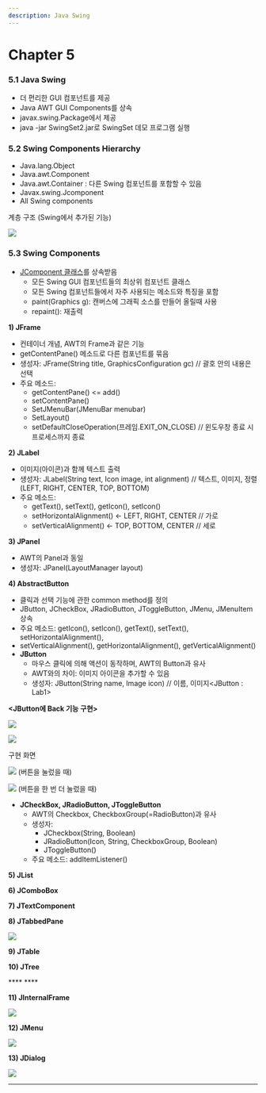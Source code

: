 ```yaml
---
description: Java Swing
---
```


# Chapter 5

### 5.1 Java Swing

* 더 편리한 GUI 컴포넌트를 제공
* Java AWT GUI Components를 상속
* javax.swing.Package에서 제공
* java -jar SwingSet2.jar로 SwingSet 데모 프로그램 실행

### 5.2 Swing Components Hierarchy

* Java.lang.Object
* Java.awt.Component
* Java.awt.Container : 다른 Swing 컴포넌트를 포함할 수 있음
* Javax.swing.Jcomponent
* All Swing components

계층 구조 (Swing에서 추가된 기능)

![](<../../.gitbook/assets/0 (2)>)

### 5.3 Swing Components

* [JComponent 클래스](https://docs.oracle.com/javase/7/docs/api/javax/swing/JComponent.html)를 상속받음
  * 모든 Swing GUI 컴포넌트들의 최상위 컴포넌트 클래스
  * 모든 Swing 컴포넌트들에서 자주 사용되는 메소드와 특징을 포함
  * paint(Graphics g): 캔버스에 그래픽 소스를 만들어 올릴때 사용
  * repaint(): 재출력

**1) JFrame**

* 컨테이너 개념, AWT의 Frame과 같은 기능
* getContentPane() 메소드로 다른 컴포넌트를 묶음
* 생성자: JFrame(String title, GraphicsConfiguration gc) // 괄호 안의 내용은 선택
* 주요 메소드:
  * getContentPane() <= add()
  * setContentPane()
  * SetJMenuBar(JMenuBar menubar)
  * SetLayout()
  * setDefaultCloseOperation(프레임.EXIT\_ON\_CLOSE) // 윈도우창 종료 시 프로세스까지 종료

**2) JLabel**

* 이미지(아이콘)과 함께 텍스트 출력
* 생성자: JLabel(String text, Icon image, int alignment) // 텍스트, 이미지, 정렬(LEFT, RIGHT, CENTER, TOP, BOTTOM)
* 주요 메소드:
  * getText(), setText(), getIcon(), setIcon()
  * setHorizontalAlignment() ← LEFT, RIGHT, CENTER // 가로
  * setVerticalAlignment() ← TOP, BOTTOM, CENTER // 세로

**3) JPanel**

* AWT의 Panel과 동일
* 생성자: JPanel(LayoutManager layout)

**4) AbstractButton**

* 클릭과 선택 기능에 관한 common method를 정의
* JButton, JCheckBox, JRadioButton, JToggleButton, JMenu, JMenuItem 상속
* 주요 메소드: getIcon(), setIcon(), getText(), setText(), setHorizontalAlignment(),
* setVerticalAlignment(), getHorizontalAlignment(), getVerticalAlignment()
* **JButton**
  * 마우스 클릭에 의해 액션이 동작하며, AWT의 Button과 유사
  * AWT와의 차이: 이미지 아이콘을 추가할 수 있음
  * 생성자: JButton(String name, Image icon) // 이름, 이미지\<JButton : Lab1>

**\<JButton에 Back 기능 구현>**

![](<../../.gitbook/assets/6 (6)>)

![](<../../.gitbook/assets/7 (5)>)

구현 화면

![](../../.gitbook/assets/8) (버튼을 눌렀을 때)

![](<../../.gitbook/assets/9 (6)>) (버튼을 한 번 더 눌렀을 때)

* **JCheckBox, JRadioButton, JToggleButton**
  * AWT의 Checkbox, CheckboxGroup(=RadioButton)과 유사
  * 생성자:
    * JCheckbox(String, Boolean)
    * JRadioButton(Icon, String, CheckboxGroup, Boolean)
    * JToggleButton()
  * 주요 메소드: addItemListener()

**5) JList**

**6) JComboBox**

**7) JTextComponent**

**8) JTabbedPane**

![](<../../.gitbook/assets/image (1).png>)

**9) JTable**

**10) JTree**

&#x20;**** <img src="../../.gitbook/assets/image (6).png" alt="" data-size="original">****

**11) JInternalFrame**

![](<../../.gitbook/assets/image (4).png>)

**12) JMenu**

****![](../../.gitbook/assets/image.png)****

**13) JDialog**

****![](<../../.gitbook/assets/image (2).png>)****



****
